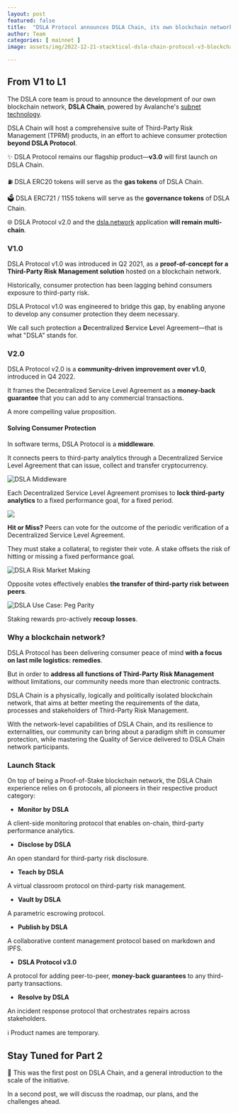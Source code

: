 ```yaml
---
layout: post
featured: false
title:  "DSLA Protocol announces DSLA Chain, its own blockchain network"
author: Team
categories: [ mainnet ]
image: assets/img/2022-12-21-stacktical-dsla-chain-protocol-v3-blockchain-cryptocurrency-fintech-legaltech-insurtech-itsm-slm-sla-defi-nft.jpg

---
```


## From V1 to L1

The DSLA core team is proud to announce the development of our own blockchain network, **DSLA Chain**, powered by Avalanche's [subnet technology](https://docs.avax.network/subnets). 

DSLA Chain will host a comprehensive suite of Third-Party Risk Management (TPRM) products, in an effort to achieve consumer protection **beyond DSLA Protocol**.

✨ DSLA Protocol remains our flagship product—**v3.0** will first launch on DSLA Chain.

⛽️ DSLA ERC20 tokens will serve as the **gas tokens** of DSLA Chain.

🗳 DSLA ERC721 / 1155 tokens will serve as the **governance tokens** of DSLA Chain.

🌐 DSLA Protocol v2.0 and the [dsla.network](https://dsla.network) application **will remain multi-chain**.



### V1.0

DSLA Protocol v1.0 was introduced in Q2 2021, as a **proof-of-concept for a Third-Party Risk Management solution** hosted on a blockchain network.

Historically, consumer protection has been lagging behind consumers exposure to third-party risk.

DSLA Protocol v1.0 was engineered to bridge this gap, by enabling anyone to develop any consumer protection they deem necessary.

We call such protection a **D**ecentralized **S**ervice **L**evel Agreement—that is what "DSLA" stands for.



### V2.0

DSLA Protocol v2.0 is a **community-driven improvement over v1.0**, introduced in Q4 2022. 

It frames the Decentralized Service Level Agreement as a **money-back guarantee** that you can add to any commercial transactions.

A more compelling value proposition.



#### Solving Consumer Protection

In software terms, DSLA Protocol is a **middleware**. 

It connects peers to third-party analytics through a Decentralized Service Level Agreement that can issue, collect and transfer cryptocurrency.



![DSLA Middleware](https://storage.googleapis.com/dsla-network/resources/dsla_activity_middleware.png)



Each Decentralized Service Level Agreement promises to **lock third-party analytics** to a fixed performance goal, for a fixed period.



![](https://storage.googleapis.com/dsla-network/resources/dsla_dapp_swap.png)



**Hit or Miss?** Peers can vote for the outcome of the periodic verification of a Decentralized Service Level Agreement.

They must stake a collateral, to register their vote. A stake offsets the risk of hitting or missing a fixed performance goal.



![DSLA Risk Market Making](https://storage.googleapis.com/dsla-network/resources/dsla_activity_risk-market-making.png)



Opposite votes effectively enables **the transfer of third-party risk between peers**.



![DSLA Use Case: Peg Parity](https://storage.googleapis.com/dsla-network/resources/dsla_use-case_uptime.png)



Staking rewards pro-actively **recoup losses**.



### Why a blockchain network?

DSLA Protocol has been delivering consumer peace of mind **with a focus on last mile logistics: remedies**.

But in order to **address all functions of Third-Party Risk Management** without limitations, our community needs more than electronic contracts. 

DSLA Chain is a physically, logically and politically isolated blockchain network, that aims at better meeting the requirements of the data, processes and stakeholders of Third-Party Risk Management.

With the network-level capabilities of DSLA Chain, and its resilience to externalities, our community can bring about a paradigm shift in consumer protection, while mastering the Quality of Service delivered to DSLA Chain network participants.



### Launch Stack

On top of being a Proof-of-Stake blockchain network, the DSLA Chain experience relies on 6 protocols, all pioneers in their respective product category:

* **Monitor by DSLA**

A client-side monitoring protocol that enables on-chain, third-party performance analytics.

* **Disclose by DSLA**

An open standard for third-party risk disclosure.

* **Teach by DSLA**

A virtual classroom protocol on third-party risk management.

* **Vault by DSLA**

A parametric escrowing protocol.

* **Publish by DSLA**

A collaborative content management protocol based on markdown and IPFS.

* **DSLA Protocol v3.0**

A protocol for adding peer-to-peer, **money-back guarantees** to any third-party transactions.

* **Resolve by DSLA**

An incident response protocol that orchestrates repairs across stakeholders.



ℹ️ Product names are temporary.



## Stay Tuned for Part 2

👋 This was the first post on DSLA Chain, and a general introduction to the scale of the initiative. 

In a second post, we will discuss the roadmap, our plans, and the challenges ahead.

